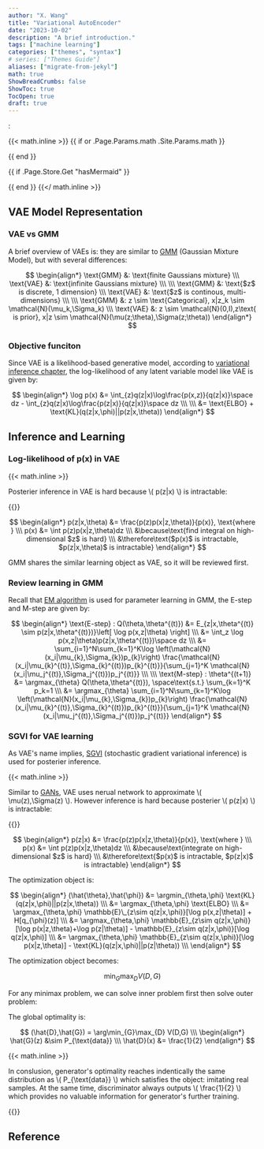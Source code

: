 ```yaml
---
author: "X. Wang"
title: "Variational AutoEncoder"
date: "2023-10-02"
description: "A brief introduction."
tags: ["machine learning"]
categories: ["themes", "syntax"]
# series: ["Themes Guide"]
aliases: ["migrate-from-jekyl"]
math: true
ShowBreadCrumbs: false
ShowToc: true
TocOpen: true
draft: true
---
```


:                                                         

{{< math.inline >}}
{{ if or .Page.Params.math .Site.Params.math }}

<link rel="stylesheet" href="https://cdn.jsdelivr.net/npm/katex@0.16.8/dist/katex.min.css" integrity="sha384-GvrOXuhMATgEsSwCs4smul74iXGOixntILdUW9XmUC6+HX0sLNAK3q71HotJqlAn" crossorigin="anonymous">

<!-- The loading of KaTeX is deferred to speed up page rendering -->
<script defer src="https://cdn.jsdelivr.net/npm/katex@0.16.8/dist/katex.min.js" integrity="sha384-cpW21h6RZv/phavutF+AuVYrr+dA8xD9zs6FwLpaCct6O9ctzYFfFr4dgmgccOTx" crossorigin="anonymous"></script>

<!-- To automatically render math in text elements, include the auto-render extension: -->
<script defer src="https://cdn.jsdelivr.net/npm/katex@0.16.8/dist/contrib/auto-render.min.js" integrity="sha384-+VBxd3r6XgURycqtZ117nYw44OOcIax56Z4dCRWbxyPt0Koah1uHoK0o4+/RRE05" crossorigin="anonymous"
    onload="renderMathInElement(document.body);"></script>
{{ end }}

{{ if .Page.Store.Get "hasMermaid" }}
  <script type="module">
    import mermaid from 'https://cdn.jsdelivr.net/npm/mermaid/dist/mermaid.esm.min.mjs';
    mermaid.initialize({ startOnLoad: true });
  </script>
{{ end }}
{{</ math.inline >}}

<style>
    /* Set the font size of all math elements to 16px */
    .katex {
        font-size: 16px !important;
    }
</style>

<style>
/* Custom CSS styles */
.graph {
    background-color: white;
  /* padding: 10px; */
  /* border-radius: 5px; */
}
.graph pre {
    background-color: white;
  /* font-family: 'Courier New', monospace;
  font-size: 14px;
  line-height: 1.5; */
}
</style>

## VAE Model Representation
### VAE vs GMM
A brief overview of VAEs is: they are similar to [GMM](https://tirmisula.github.io/posts/gaussian-mixture-model/#definition-of-gmm) (Gaussian Mixture Model), but with several differences:

$$
\begin{align*}
\text{GMM} &: \text{finite Gaussians mixture} \\\
\text{VAE} &: \text{infinite Gaussians mixture} \\\
\\\
\text{GMM} &: \text{$z$ is discrete, 1 dimension} \\\
\text{VAE} &: \text{$z$ is continous, multi-dimensions} \\\
\\\
\text{GMM} &: z \sim \text{Categorical}, x|z_k \sim \mathcal{N}(\mu_k,\Sigma_k) \\\
\text{VAE} &: z \sim \mathcal{N}(0,I),z\text{ is prior}, x|z \sim \mathcal{N}(\mu(z;\theta),\Sigma(z;\theta))
\end{align*}
$$

### Objective funciton

Since VAE is a likelihood-based generative model, according to [variational inference chapter](), the log-likelihood of any latent variable model like VAE is given by:

$$
\begin{align*}
\log p(x) &= \int_{z}q(z|x)\log\frac{p(x,z)}{q(z|x)}\space dz - \int_{z}q(z|x)\log\frac{p(z|x)}{q(z|x)}\space dz \\\ \\\
&= \text{ELBO} + \text{KL}(q(z|x,\phi)||p(z|x,\theta))
\end{align*}
$$



## Inference and Learning
### Log-likelihood of p(x) in VAE

{{< math.inline >}}
<p>
Posterier inference in VAE is hard because \( p(z|x) \) is intractable:
</p>
{{</ math.inline >}}

$$
\begin{align*}
p(z|x,\theta) &= \frac{p(z)p(x|z,\theta)}{p(x)}, \text{where } \\\ 
p(x) &= \int p(z)p(x|z,\theta)dz \\\
&\because\text{find integral on high-dimensional $z$ is hard} \\\
&\therefore\text{$p(x)$ is intractable, $p(z|x,\theta)$ is intractable}
\end{align*}
$$



GMM shares the similar learning object as VAE, so it will be reviewed first.

### Review learning in GMM

Recall that [EM algorithm](https://tirmisula.github.io/posts/gaussian-mixture-model/#em-algorithm-on-gmm) is used for parameter learning in GMM, the E-step and M-step are given by:

$$
\begin{align*}
\text{E-step} : Q(\theta,\theta^{(t)}) &= E_{z|x,\theta^{(t)} \sim p(z|x,\theta^{(t)})}\left[ \log p(x,z|\theta) \right] \\\
&= \int_z \log p(x,z|\theta)p(z|x,\theta^{(t)})\space dz \\\
&= \sum_{i=1}^N\sum_{k=1}^K\log \left(\mathcal{N}(x_i|\mu_{k},\Sigma_{k})p_{k}\right) \frac{\mathcal{N}(x_i|\mu_{k}^{(t)},\Sigma_{k}^{(t)})p_{k}^{(t)}}{\sum_{j=1}^K \mathcal{N}(x_i|\mu_j^{(t)},\Sigma_j^{(t)})p_j^{(t)}} \\\
\\\
\text{M-step} : \theta^{(t+1)} &= \argmax_{\theta} Q(\theta,\theta^{(t)}), \space\text{s.t.} \sum_{k=1}^K p_k=1 \\\
&= \argmax_{\theta} \sum_{i=1}^N\sum_{k=1}^K\log \left(\mathcal{N}(x_i|\mu_{k},\Sigma_{k})p_{k}\right) \frac{\mathcal{N}(x_i|\mu_{k}^{(t)},\Sigma_{k}^{(t)})p_{k}^{(t)}}{\sum_{j=1}^K \mathcal{N}(x_i|\mu_j^{(t)},\Sigma_j^{(t)})p_j^{(t)}}
\end{align*}
$$

### SGVI for VAE learning

As VAE's name implies, [SGVI]() (stochastic gradient variational inference) is used for posterier inference.

{{< math.inline >}}
<p>
Similar to <a href="https://tirmisula.github.io/posts/generative-adversarial-network/#stochastic-back-propagation-reparametrization-trick">GANs</a>, VAE uses nerual network to approximate \( \mu(z),\Sigma(z) \). However inference is hard because posterier \( p(z|x) \) is intractable:
</p>
{{</ math.inline >}}


$$
\begin{align*}
p(z|x) &= \frac{p(z)p(x|z,\theta)}{p(x)}, \text{where } \\\ 
p(x) &= \int p(z)p(x|z,\theta)dz \\\
&\because\text{integrate on high-dimensional $z$ is hard} \\\
&\therefore\text{$p(x)$ is intractable, $p(z|x)$ is intractable}
\end{align*}
$$

The optimization object is:

$$
\begin{align*}
(\hat{\theta},\hat{\phi}) &= \argmin_{\theta,\phi} \text{KL}(q(z|x,\phi)||p(z|x,\theta)) \\\
&= \argmax_{\theta,\phi} \text{ELBO} \\\
&= \argmax_{\theta,\phi} \mathbb{E}\_{z\sim q(z|x,\phi)}[\log p(x,z|\theta)] + H[q_{\phi}(z)] \\\
&= \argmax_{\theta,\phi} \mathbb{E}_{z\sim q(z|x,\phi)}[\log p(x|z,\theta)+\log p(z|\theta)] - \mathbb{E}_{z\sim q(z|x,\phi)}[\log q(z|x,\phi)] \\\
&= \argmax_{\theta,\phi} \mathbb{E}_{z\sim q(z|x,\phi)}[\log p(x|z,\theta)] - \text{KL}(q(z|x,\phi)||p(z|\theta)) \\\
\end{align*}
$$

The optimization object becomes:

$$
\min_{G}\max_{D}V(D,G)
$$

For any minimax problem, we can solve inner problem first then solve outer problem:



The global optimality is:

$$
(\hat{D},\hat{G}) = \arg\min_{G}\max_{D} V(D,G) \\\
\begin{align*}
\hat{G}(z) &\sim P_{\text{data}} \\\
\hat{D}(x) &= \frac{1}{2} 
\end{align*}
$$

{{< math.inline >}}
<p>
In conslusion, generator's optimality reaches indentically the same distribution as \( P_{\text{data}} \) which satisfies the object: imitating real samples. At the same time, discriminator always outputs \( \frac{1}{2} \) which provides no valuable information for generator's further training.
</p>
{{</ math.inline >}}

## Reference

[^1]: - [video](https://www.bilibili.com/video/BV1aE411o7qd?p=167).
[^4]: From [Higham, Nicholas (2002). Accuracy and Stability of Numerical Algorithms](https://archive.org/details/accuracystabilit00high_878).
[^5]: From [The Multivariate Gaussian. Michael I. Jordan](https://people.eecs.berkeley.edu/~jordan/courses/260-spring10/other-readings/chapter13.pdf).
[^2]: - [NIPS 2016 Tutorial: Generative Adversarial Networks. Ian Goodfellow](https://arxiv.org/pdf/1701.00160).
[^7]: - [GAUSS-MARKOV MODELS, JONATHAN HUANG AND J. ANDREW BAGNELL](https://www.cs.cmu.edu/~16831-f14/notes/F14/gaussmarkov.pdf).
[^6]: - [Gaussian Processes and Gaussian Markov Random Fields](https://folk.ntnu.no/joeid/MA8702/jan16.pdf)
[^3]: - [A fast learning algorithm for deep belief nets. Geoffrey E. Hinton, Simon Osindero, Yee-Whye Teh](https://www.cs.toronto.edu/~hinton/absps/fastnc.pdf).
